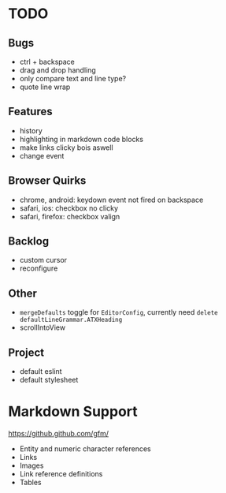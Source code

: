 # TODO
## Bugs
- ctrl + backspace
- drag and drop handling
- only compare text and line type?
- quote line wrap

## Features
- history
- highlighting in markdown code blocks
- make links clicky bois aswell
- change event

## Browser Quirks
- chrome, android: keydown event not fired on backspace
- safari, ios: checkbox no clicky
- safari, firefox: checkbox valign

## Backlog
- custom cursor
- reconfigure

## Other
- `mergeDefaults` toggle for `EditorConfig`, currently need `delete defaultLineGrammar.ATXHeading`
- scrollIntoView

## Project
- default eslint
- default stylesheet

# Markdown Support
https://github.github.com/gfm/

- Entity and numeric character references
- Links
- Images
- Link reference definitions
- Tables
